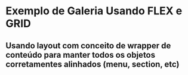 # Exemplo de Galeria Usando FLEX e GRID

## Usando layout com conceito de wrapper de conteúdo para manter todos os objetos corretamentes alinhados (menu, section, etc)
